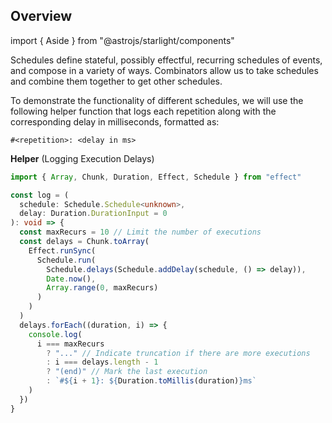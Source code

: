 ## Overview

import { Aside } from "@astrojs/starlight/components"

Schedules define stateful, possibly effectful, recurring schedules of events, and compose in a variety of ways. Combinators allow us to take schedules and combine them together to get other schedules.

To demonstrate the functionality of different schedules, we will use the following helper function
that logs each repetition along with the corresponding delay in milliseconds, formatted as:

```text showLineNumbers=false
#<repetition>: <delay in ms>
```

**Helper** (Logging Execution Delays)

```ts twoslash
import { Array, Chunk, Duration, Effect, Schedule } from "effect"

const log = (
  schedule: Schedule.Schedule<unknown>,
  delay: Duration.DurationInput = 0
): void => {
  const maxRecurs = 10 // Limit the number of executions
  const delays = Chunk.toArray(
    Effect.runSync(
      Schedule.run(
        Schedule.delays(Schedule.addDelay(schedule, () => delay)),
        Date.now(),
        Array.range(0, maxRecurs)
      )
    )
  )
  delays.forEach((duration, i) => {
    console.log(
      i === maxRecurs
        ? "..." // Indicate truncation if there are more executions
        : i === delays.length - 1
        ? "(end)" // Mark the last execution
        : `#${i + 1}: ${Duration.toMillis(duration)}ms`
    )
  })
}
```
